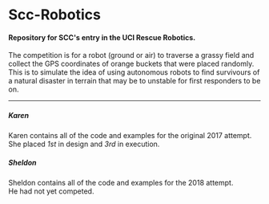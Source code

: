 # Scc-Robotics
#### Repository for SCC's entry in the UCI Rescue Robotics.</br>

The competition is for a robot (ground or air) to traverse a grassy field and collect the GPS coordinates of orange buckets that were placed randomly. This is to simulate the idea of using autonomous robots to find survivours of a natural disaster in terrain that may be to unstable for first responders to be on.

---
##### Karen
Karen contains all of the code and examples for the original 2017 attempt.</br>
She placed *1st* in design and *3rd* in execution.

##### Sheldon
Sheldon contains all of the code and examples for the 2018 attempt.</br>
He had not yet competed.

